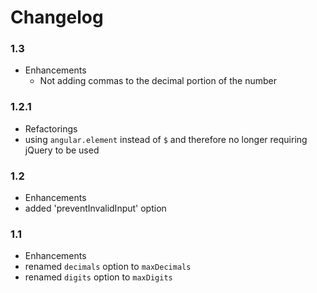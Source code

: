 # Changelog

### 1.3

* Enhancements
  * Not adding commas to the decimal portion of the number

### 1.2.1

* Refactorings
 * using `angular.element` instead of `$` and therefore no longer requiring jQuery to be used

### 1.2

* Enhancements
 * added 'preventInvalidInput' option

### 1.1

* Enhancements
 * renamed `decimals` option to `maxDecimals`
 * renamed `digits` option to `maxDigits`
